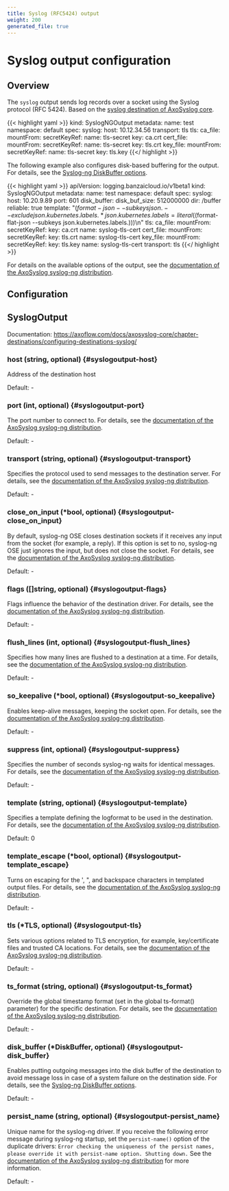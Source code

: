 ```yaml
---
title: Syslog (RFC5424) output
weight: 200
generated_file: true
---
```


# Syslog output configuration
## Overview

The `syslog` output sends log records over a socket using the Syslog protocol (RFC 5424). Based on the [syslog destination of AxoSyslog core](https://axoflow.com/docs/axosyslog-core/chapter-destinations/configuring-destinations-syslog/).


{{< highlight yaml >}}
kind: SyslogNGOutput
metadata:
  name: test
  namespace: default
spec:
  syslog:
    host: 10.12.34.56
    transport: tls
    tls:
      ca_file:
        mountFrom:
          secretKeyRef:
            name: tls-secret
            key: ca.crt
      cert_file:
        mountFrom:
          secretKeyRef:
            name: tls-secret
            key: tls.crt
      key_file:
        mountFrom:
          secretKeyRef:
            name: tls-secret
            key: tls.key
{{</ highlight >}}

The following example also configures disk-based buffering for the output. For details, see the [Syslog-ng DiskBuffer options](../disk_buffer/).

{{< highlight yaml >}}
apiVersion: logging.banzaicloud.io/v1beta1
kind: SyslogNGOutput
metadata:
  name: test
  namespace: default
spec:
  syslog:
    host: 10.20.9.89
    port: 601
    disk_buffer:
      disk_buf_size: 512000000
      dir: /buffer
      reliable: true
    template: "$(format-json
                --subkeys json.
                --exclude json.kubernetes.labels.*
                json.kubernetes.labels=literal($(format-flat-json --subkeys json.kubernetes.labels.)))\n"
    tls:
      ca_file:
        mountFrom:
          secretKeyRef:
            key: ca.crt
            name: syslog-tls-cert
      cert_file:
        mountFrom:
          secretKeyRef:
            key: tls.crt
            name: syslog-tls-cert
      key_file:
        mountFrom:
          secretKeyRef:
            key: tls.key
            name: syslog-tls-cert
    transport: tls
{{</ highlight >}}

For details on the available options of the output, see the [documentation of the AxoSyslog syslog-ng distribution](https://axoflow.com/docs/axosyslog-core/chapter-destinations/configuring-destinations-syslog/).


## Configuration
## SyslogOutput

Documentation: https://axoflow.com/docs/axosyslog-core/chapter-destinations/configuring-destinations-syslog/

### host (string, optional) {#syslogoutput-host}

Address of the destination host 

Default: -

### port (int, optional) {#syslogoutput-port}

The port number to connect to. For details, see the [documentation of the AxoSyslog syslog-ng distribution](https://axoflow.com/docs/axosyslog-core/chapter-destinations/configuring-destinations-syslog/reference-destination-syslog-chapter/#port-or-destport). 

Default: -

### transport (string, optional) {#syslogoutput-transport}

Specifies the protocol used to send messages to the destination server. For details, see the [documentation of the AxoSyslog syslog-ng distribution](https://axoflow.com/docs/axosyslog-core/chapter-destinations/configuring-destinations-syslog/reference-destination-syslog-chapter/#transport). 

Default: -

### close_on_input (*bool, optional) {#syslogoutput-close_on_input}

By default, syslog-ng OSE closes destination sockets if it receives any input from the socket (for example, a reply). If this option is set to no, syslog-ng OSE just ignores the input, but does not close the socket. For details, see the [documentation of the AxoSyslog syslog-ng distribution](https://axoflow.com/docs/axosyslog-core/chapter-destinations/configuring-destinations-syslog/reference-destination-syslog-chapter/#close-on-input). 

Default: -

### flags ([]string, optional) {#syslogoutput-flags}

Flags influence the behavior of the destination driver. For details, see the [documentation of the AxoSyslog syslog-ng distribution](https://axoflow.com/docs/axosyslog-core/chapter-destinations/configuring-destinations-syslog/reference-destination-syslog-chapter/#flags). 

Default: -

### flush_lines (int, optional) {#syslogoutput-flush_lines}

Specifies how many lines are flushed to a destination at a time. For details, see the [documentation of the AxoSyslog syslog-ng distribution](https://axoflow.com/docs/axosyslog-core/chapter-destinations/configuring-destinations-syslog/reference-destination-syslog-chapter/#flush-lines). 

Default: -

### so_keepalive (*bool, optional) {#syslogoutput-so_keepalive}

Enables keep-alive messages, keeping the socket open. For details, see the [documentation of the AxoSyslog syslog-ng distribution](https://axoflow.com/docs/axosyslog-core/chapter-destinations/configuring-destinations-syslog/reference-destination-syslog-chapter/#so-keepalive). 

Default: -

### suppress (int, optional) {#syslogoutput-suppress}

Specifies the number of seconds syslog-ng waits for identical messages. For details, see the [documentation of the AxoSyslog syslog-ng distribution](https://axoflow.com/docs/axosyslog-core/chapter-destinations/configuring-destinations-syslog/reference-destination-syslog-chapter/#suppress). 

Default: -

### template (string, optional) {#syslogoutput-template}

Specifies a template defining the logformat to be used in the destination. For details, see the [documentation of the AxoSyslog syslog-ng distribution](https://axoflow.com/docs/axosyslog-core/chapter-destinations/configuring-destinations-syslog/reference-destination-syslog-chapter/#template).

Default: 0

### template_escape (*bool, optional) {#syslogoutput-template_escape}

Turns on escaping for the ', ", and backspace characters in templated output files. For details, see the [documentation of the AxoSyslog syslog-ng distribution](https://axoflow.com/docs/axosyslog-core/chapter-destinations/configuring-destinations-syslog/reference-destination-syslog-chapter/#template-escape). 

Default: -

### tls (*TLS, optional) {#syslogoutput-tls}

Sets various options related to TLS encryption, for example, key/certificate files and trusted CA locations. For details, see the [documentation of the AxoSyslog syslog-ng distribution](https://axoflow.com/docs/axosyslog-core/chapter-destinations/configuring-destinations-syslog/reference-destination-syslog-chapter/#tls). 

Default: -

### ts_format (string, optional) {#syslogoutput-ts_format}

Override the global timestamp format (set in the global ts-format() parameter) for the specific destination. For details, see the [documentation of the AxoSyslog syslog-ng distribution](https://axoflow.com/docs/axosyslog-core/chapter-destinations/configuring-destinations-syslog/reference-destination-syslog-chapter/#ts-format). 

Default: -

### disk_buffer (*DiskBuffer, optional) {#syslogoutput-disk_buffer}

Enables putting outgoing messages into the disk buffer of the destination to avoid message loss in case of a system failure on the destination side. For details, see the [Syslog-ng DiskBuffer options](../disk_buffer/). 

Default: -

### persist_name (string, optional) {#syslogoutput-persist_name}

Unique name for the syslog-ng driver. If you receive the following error message during syslog-ng startup, set the `persist-name()` option of the duplicate drivers: `Error checking the uniqueness of the persist names, please override it with persist-name option. Shutting down.` See the [documentation of the AxoSyslog syslog-ng distribution](https://axoflow.com/docs/axosyslog-core/chapter-destinations/configuring-destinations-http-nonjava/reference-destination-http-nonjava/#persist-name) for more information. 

Default: -


